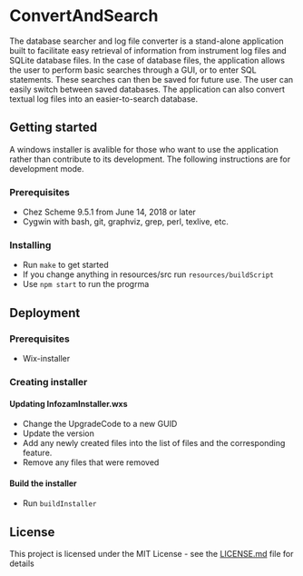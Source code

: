 # ConvertAndSearch
The database searcher and log file converter is a stand-alone
application built to facilitate easy retrieval of information from
instrument log files and SQLite database files.
In the case of
database files, the application allows the user to perform basic
searches through a GUI, or to enter SQL statements. These searches can
then be saved for future use. The user can easily switch between saved
databases. The application can
also convert textual log files into an easier-to-search database.

## Getting started
A windows installer is avalible for those who want to use the application rather than contribute to its development. The following instructions are for development mode.

### Prerequisites
- Chez Scheme 9.5.1 from June 14, 2018 or later
- Cygwin with bash, git, graphviz, grep, perl, texlive, etc.

### Installing
* Run `make` to get started
* If you change anything in resources/src run `resources/buildScript`
* Use `npm start` to run the progrma

## Deployment
### Prerequisites 
- Wix-installer

### Creating installer
#### Updating InfozamInstaller.wxs
- Change the UpgradeCode to a new GUID
- Update the version
- Add any newly created files into the list of files and the corresponding feature.
- Remove any files that were removed

#### Build the installer
- Run `buildInstaller`

## License

This project is licensed under the MIT License - see the [LICENSE.md](LICENSE.md) file for details




